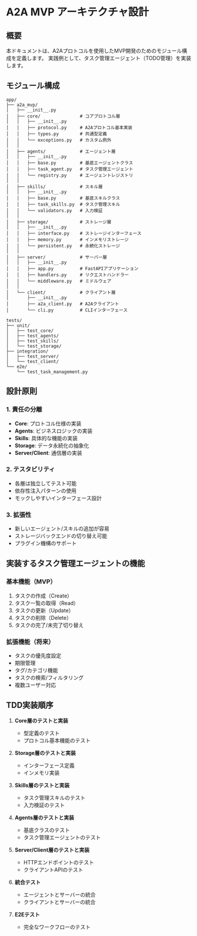 # A2A MVP アーキテクチャ設計

## 概要
本ドキュメントは、A2Aプロトコルを使用したMVP開発のためのモジュール構成を定義します。
実践例として、タスク管理エージェント（TODO管理）を実装します。

## モジュール構成

```
app/
├── a2a_mvp/
│   ├── __init__.py
│   ├── core/               # コアプロトコル層
│   │   ├── __init__.py
│   │   ├── protocol.py     # A2Aプロトコル基本実装
│   │   ├── types.py        # 共通型定義
│   │   └── exceptions.py   # カスタム例外
│   │
│   ├── agents/             # エージェント層
│   │   ├── __init__.py
│   │   ├── base.py         # 基底エージェントクラス
│   │   ├── task_agent.py   # タスク管理エージェント
│   │   └── registry.py     # エージェントレジストリ
│   │
│   ├── skills/             # スキル層
│   │   ├── __init__.py
│   │   ├── base.py         # 基底スキルクラス
│   │   ├── task_skills.py  # タスク管理スキル
│   │   └── validators.py   # 入力検証
│   │
│   ├── storage/            # ストレージ層
│   │   ├── __init__.py
│   │   ├── interface.py    # ストレージインターフェース
│   │   ├── memory.py       # インメモリストレージ
│   │   └── persistent.py   # 永続化ストレージ
│   │
│   ├── server/             # サーバー層
│   │   ├── __init__.py
│   │   ├── app.py          # FastAPIアプリケーション
│   │   ├── handlers.py     # リクエストハンドラー
│   │   └── middleware.py   # ミドルウェア
│   │
│   └── client/             # クライアント層
│       ├── __init__.py
│       ├── a2a_client.py   # A2Aクライアント
│       └── cli.py          # CLIインターフェース

tests/
├── unit/
│   ├── test_core/
│   ├── test_agents/
│   ├── test_skills/
│   └── test_storage/
├── integration/
│   ├── test_server/
│   └── test_client/
└── e2e/
    └── test_task_management.py
```

## 設計原則

### 1. 責任の分離
- **Core**: プロトコル仕様の実装
- **Agents**: ビジネスロジックの実装
- **Skills**: 具体的な機能の実装
- **Storage**: データ永続化の抽象化
- **Server/Client**: 通信層の実装

### 2. テスタビリティ
- 各層は独立してテスト可能
- 依存性注入パターンの使用
- モックしやすいインターフェース設計

### 3. 拡張性
- 新しいエージェント/スキルの追加が容易
- ストレージバックエンドの切り替え可能
- プラグイン機構のサポート

## 実装するタスク管理エージェントの機能

### 基本機能（MVP）
1. タスクの作成（Create）
2. タスク一覧の取得（Read）
3. タスクの更新（Update）
4. タスクの削除（Delete）
5. タスクの完了/未完了切り替え

### 拡張機能（将来）
- タスクの優先度設定
- 期限管理
- タグ/カテゴリ機能
- タスクの検索/フィルタリング
- 複数ユーザー対応

## TDD実装順序

1. **Core層のテストと実装**
   - 型定義のテスト
   - プロトコル基本機能のテスト

2. **Storage層のテストと実装**
   - インターフェース定義
   - インメモリ実装

3. **Skills層のテストと実装**
   - タスク管理スキルのテスト
   - 入力検証のテスト

4. **Agents層のテストと実装**
   - 基底クラスのテスト
   - タスク管理エージェントのテスト

5. **Server/Client層のテストと実装**
   - HTTPエンドポイントのテスト
   - クライアントAPIのテスト

6. **統合テスト**
   - エージェントとサーバーの統合
   - クライアントとサーバーの統合

7. **E2Eテスト**
   - 完全なワークフローのテスト
